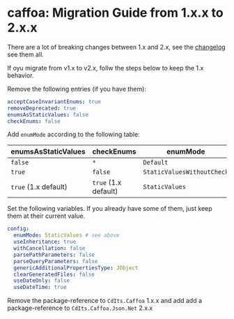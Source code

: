 # caffoa: Migration Guide from 1.x.x to 2.x.x

There are a lot of breaking changes between 1.x and 2.x, see the [changelog](changelog.md) see them all.

If oyu migrate from v1.x to v2.x, follw the steps below to keep the 1.x behavior. 

Remove the following entries (if you have them):
```yaml
acceptCaseInvariantEnums: true
removeDeprecated: true
enumsAsStaticValues: false
checkEnums: false
```

Add `enumMode` according to the following table:

| enumsAsStaticValues  | checkEnums             | enumMode                   |
|----------------------|------------------------|----------------------------|
| `false`              | `*`                  | `Default`                  |
| `true`               | `false`              | `StaticValuesWithoutCheck` |
| `true` (1.x default) | `true` (1.x default) | `StaticValues`             |


Set the following variables. If you already have some of them, just keep them at their current value.

```yaml
config:
  enumMode: StaticValues # see above
  useInheritance: true
  withCancellation: false
  parsePathParameters: false
  parseQueryParameters: false
  genericAdditionalPropertiesType: JObject
  clearGeneratedFiles: false
  useDateOnly: false
  useDateTime: true
```

Remove the package-reference to `CdIts.Caffoa` 1.x.x and add add a package-reference to `CdIts.Caffoa.Json.Net` 2.x.x
